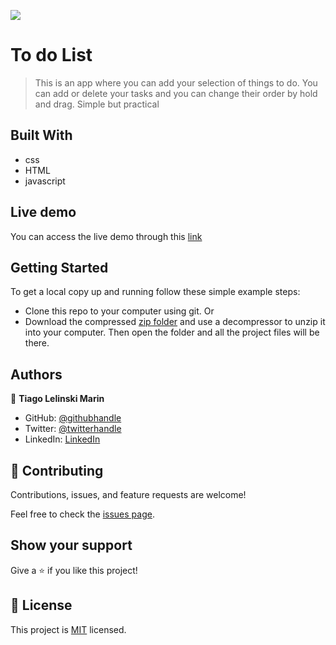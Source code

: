 ![](https://img.shields.io/badge/Microverse-blueviolet)

# To do List
>This is an app where you can add your selection of things to do. You can add or delete your tasks and you can change their order by hold and drag. Simple but practical

## Built With

- css
- HTML
- javascript

## Live demo
You can access the live demo through this [link](https://tiago-lelinski-marin.github.io/My-To-Do-List/)
## Getting Started

To get a local copy up and running follow these simple example steps:

- Clone this repo to your computer using git.
Or
- Download the compressed [zip folder](https://github.com/Tiago-Lelinski-Marin/to-do-list/archive/refs/heads/main.zip) and use a decompressor to unzip it into your computer. Then open the folder and all the project files will be there.

## Authors

👤 **Tiago Lelinski Marin**

- GitHub: [@githubhandle](https://github.com/Tiago-Lelinski-Marin)
- Twitter: [@twitterhandle](https://twitter.com/LelinskiMarin)
- LinkedIn: [LinkedIn](https://www.linkedin.com/in/tiago-lelinski-marin/)


## 🤝 Contributing

Contributions, issues, and feature requests are welcome!

Feel free to check the [issues page](../../issues/).

## Show your support

Give a ⭐️ if you like this project!

## 📝 License

This project is [MIT](./MIT.md) licensed.
